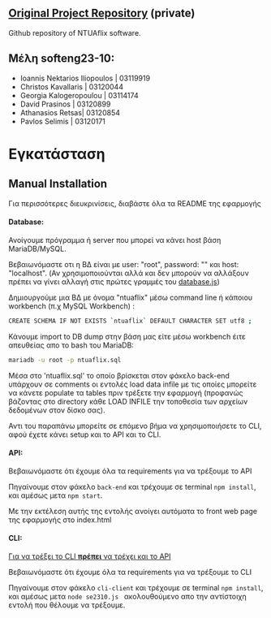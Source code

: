 [Original Project Repository](https://github.com/ntua/softeng23-10) (private)
---
<H>Github repository of NTUAflix software.</H>

## Μέλη softeng23-10:
- Ioannis Nektarios Iliopoulos | 03119919
- Christos Kavallaris | 03120044
- Georgia Kalogeropoulou | 03114174
- David Prasinos | 03120899
- Athanasios Retsas| 03120854
- Pavlos Selimis | 03120171

# Εγκατάσταση

## Manual Installation
Για περισσότερες διευκρινίσεις, διαβάστε όλα τα README της εφαρμογής

#### Database:
Ανοίγουμε πρόγραμμα ή server που μπορεί να κάνει host βάση MariaDB/MySQL.

Βεβαιωνόμαστε οτι η ΒΔ είναι με user: "root", password: "" και host: "localhost". (Αν χρησιμοποιούνται αλλά και δεν μπορούν να αλλάξουν πρέπει να γίνει αλλαγή στις πρώτες γραμμές του [database.js](back-end/database.js))

Δημιουργούμε μια ΒΔ με όνομα "ntuaflix" μέσω command line ή κάποιου workbench (π.χ MySQL Workbench) :


```bash
CREATE SCHEMA IF NOT EXISTS `ntuaflix` DEFAULT CHARACTER SET utf8 ;
```

Κάνουμε import to DB dump στην βάση μας είτε μέσω workbench έιτε απευθείας απο το bash του MariaDB:

```bash
mariadb -u root -p ntuaflix.sql
```

Μέσα στο 'ntuaflix.sql' το οποίο βρίσκεται στον φάκελο back-end υπάρχουν σε comments οι εντολές load data infile με τις οποίες μπορείτε να κάνετε populate τα tables πριν τρέξετε την εφαρμογή (προφανώς βάζοντας στο directory κάθε LOAD INFILE την τοποθεσία των αρχείων δεδομένων στον δίσκο σας). 

Αντι του παραπάνω μπορείτε σε επόμενο βήμα να χρησιμοποιήσετε το CLI, αφού έχετε κάνει setup και το API και το CLI. 

#### API:
Βεβαιωνόμαστε ότι έχουμε όλα τα requirements για να τρέξουμε το API

Πηγαίνουμε στον φάκελο `back-end` και τρέχουμε σε terminal `npm install`, και αμέσως μετα `npm start`.

Με την εκτέλεση αυτής της εντολής ανοίγει αυτόματα το front web page της εφαρμογής στο index.html

#### CLI:
<u>Για να τρέξει το CLI <b>πρέπει</b> να τρέχει και το API</u>

Βεβαιωνόμαστε ότι έχουμε όλα τα requirements για να τρέξουμε το CLI

Πηγαίνουμε στον φάκελο `cli-client` και τρέχουμε σε terminal `npm install`, και αμέσως μετα `node se2310.js ` ακολουθούμενο απο την αντίστοιχη εντολή που θέλουμε να τρέξουμε.
